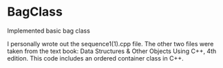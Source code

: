 # BagClass
Implemented basic bag class

I personally wrote out the sequence1(1).cpp file. The other two files were taken from the text book: Data Structures & Other Objects Using C++, 4th edition.
This code includes an ordered container class in C++.
